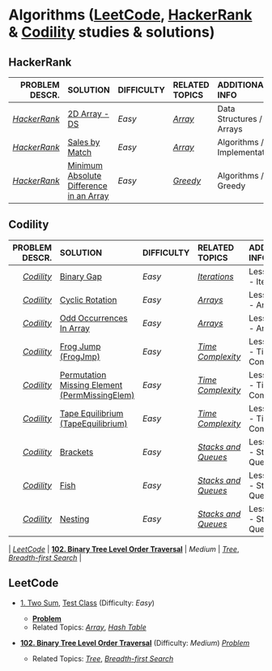 # Algorithms ([LeetCode](https://github.com/cenkc/algorithms/edit/main/test.md), [HackerRank](https://github.com/cenkc/algorithms#hackerrank) & [Codility](https://github.com/cenkc/algorithms#codility) studies & solutions)

## HackerRank
| PROBLEM DESCR. | SOLUTION | DIFFICULTY | RELATED TOPICS | ADDITIONAL INFO |
|---:|:---|:---|:---|:---|
| [*HackerRank*](https://www.hackerrank.com/challenges/2d-array/problem) | [2D Array - DS](https://github.com/cenkc/algorithms/blob/main/hackerrank/src/datastructures/arrays/TwoDArrayDS.java) | *Easy* | [*Array*](https://www.hackerrank.com/domains/data-structures/arrays) | Data Structures / Arrays |
| [*HackerRank*](https://www.hackerrank.com/challenges/sock-merchant/problem) | [Sales by Match](https://github.com/cenkc/algorithms/blob/main/hackerrank/src/algorithms/implementation/SalesByMatch.java) | *Easy* | [*Array*](https://www.hackerrank.com/domains/data-structures/arrays) | Algorithms / Implementation |
| [*HackerRank*](https://www.hackerrank.com/challenges/minimum-absolute-difference-in-an-array/problem) | [Minimum Absolute Difference in an Array](https://github.com/cenkc/algorithms/blob/main/hackerrank/src/algorithms/greedy/MinAbsDiffInAnArray.java) | *Easy* | [*Greedy*](https://www.hackerrank.com/domains/algorithms/greedy) | Algorithms / Greedy |

## Codility
| PROBLEM DESCR. | SOLUTION | DIFFICULTY | RELATED TOPICS | ADDITIONAL INFO |
|---:|:---|:---|:---|:---|
| [*Codility*](https://app.codility.com/programmers/lessons/1-iterations/binary_gap/) | [Binary Gap](https://github.com/cenkc/algorithms/blob/main/codility/src/lessons/iterations/BinaryGap.java) | *Easy* | [*Iterations*](https://app.codility.com/programmers/lessons/1-iterations/) | Lessons / 1 - Iterations |
| [*Codility*](https://app.codility.com/programmers/lessons/2-arrays/cyclic_rotation/) | [Cyclic Rotation](https://github.com/cenkc/algorithms/blob/main/codility/src/lessons/arrays/CyclicRotation.java) | *Easy* | [*Arrays*](https://app.codility.com/programmers/lessons/2-arrays/) | Lessons / 2 - Arrays |
| [*Codility*](https://app.codility.com/programmers/lessons/2-arrays/odd_occurrences_in_array/) | [Odd Occurrences In Array](https://github.com/cenkc/algorithms/blob/main/codility/src/lessons/arrays/OddOccurrencesInArray.java) | *Easy* | [*Arrays*](https://app.codility.com/programmers/lessons/2-arrays/) | Lessons / 2 - Arrays |
| [*Codility*](https://app.codility.com/programmers/lessons/3-time_complexity/frog_jmp/) | [Frog Jump (FrogJmp)](https://github.com/cenkc/algorithms/blob/main/codility/src/lessons/timecomplexity/FrogJmp.java) | *Easy* | [*Time Complexity*](https://app.codility.com/programmers/lessons/3-time_complexity/) | Lessons / 3 - Time Complexity |
| [*Codility*](https://app.codility.com/programmers/lessons/3-time_complexity/perm_missing_elem/) | [Permutation Missing Element (PermMissingElem)](https://github.com/cenkc/algorithms/blob/main/codility/src/lessons/timecomplexity/PermMissingElem.java) | *Easy* | [*Time Complexity*](https://app.codility.com/programmers/lessons/3-time_complexity/) | Lessons / 3 - Time Complexity |
| [*Codility*](https://app.codility.com/programmers/lessons/3-time_complexity/tape_equilibrium/) | [Tape Equilibrium (TapeEquilibrium)](https://github.com/cenkc/algorithms/blob/main/codility/src/lessons/timecomplexity/TapeEquilibrium.java) | *Easy* | [*Time Complexity*](https://app.codility.com/programmers/lessons/3-time_complexity/) | Lessons / 3 - Time Complexity |
| [*Codility*](https://app.codility.com/programmers/lessons/7-stacks_and_queues/brackets/) | [Brackets](https://github.com/cenkc/algorithms/blob/main/codility/src/lessons/stacksandqueues/Brackets.java) | *Easy* | [*Stacks and Queues*](https://app.codility.com/programmers/lessons/7-stacks_and_queues/) | Lessons / 7 - Stacks and Queues |
| [*Codility*](https://app.codility.com/programmers/lessons/7-stacks_and_queues/fish/) | [Fish](https://github.com/cenkc/algorithms/blob/main/codility/src/lessons/stacksandqueues/Fish.java) | *Easy* | [*Stacks and Queues*](https://app.codility.com/programmers/lessons/7-stacks_and_queues/) | Lessons / 7 - Stacks and Queues |
| [*Codility*](https://app.codility.com/programmers/lessons/7-stacks_and_queues/nesting/) | [Nesting](https://github.com/cenkc/algorithms/blob/main/codility/src/lessons/stacksandqueues/Nesting.java) | *Easy* | [*Stacks and Queues*](https://app.codility.com/programmers/lessons/7-stacks_and_queues/) | Lessons / 7 - Stacks and Queues |


| [*LeetCode*](https://leetcode.com/problems/binary-tree-level-order-traversal/) | [**102. Binary Tree Level Order Traversal**](https://github.com/cenkc/leetcode-studies/blob/master/src/main/java/com/cenkc/leetcode/study/all/BinaryTreeLevelOrderTraversal.java) | *Medium* | [*Tree*](https://leetcode.com/tag/tree/), [*Breadth-first Search*](https://leetcode.com/tag/breadth-first-search/) |


## LeetCode
* [1. Two Sum](https://github.com/cenkc/leetcode-studies/blob/master/src/main/java/com/cenkc/leetcode/study/all/TwoSum.java), [Test Class](https://github.com/cenkc/leetcode-studies/blob/master/src/test/java/com/cenkc/leetcode/study/all/TwoSumTest.java) (Difficulty: *Easy*)
    * [**Problem**](https://leetcode.com/problems/two-sum/)
    * Related Topics: [*Array*](https://leetcode.com/tag/array/), [*Hash Table*](https://leetcode.com/tag/hash-table/)

* [**102. Binary Tree Level Order Traversal**](https://leetcode.com/problems/binary-tree-level-order-traversal/) (Difficulty: *Medium*) [*Problem*](https://github.com/cenkc/leetcode-studies/blob/master/src/main/java/com/cenkc/leetcode/study/all/BinaryTreeLevelOrderTraversal.java)
    * Related Topics: [*Tree*](https://leetcode.com/tag/tree/), [*Breadth-first Search*](https://leetcode.com/tag/breadth-first-search/) 


